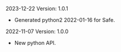 2023-12-22 Version: 1.0.1
- Generated python2 2022-01-16 for Safe.

2022-11-07 Version: 1.0.0
- New python API.

